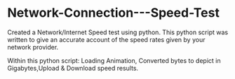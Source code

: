 # Network-Connection---Speed-Test

Created a Network/Internet Speed test using python.
This python script was written to give an accurate account of the speed rates given by your network provider.

Within this python script: Loading Animation, Converted bytes to depict in Gigabytes,Upload & Download speed results.
